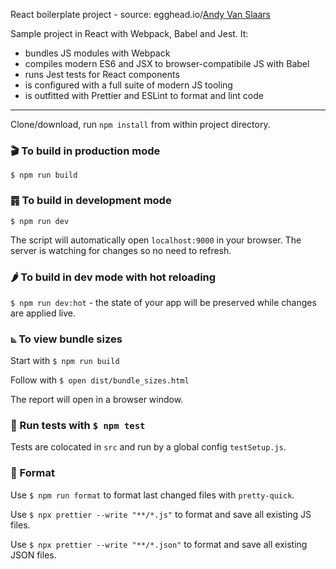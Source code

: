 React boilerplate project - source: egghead.io/[Andy Van Slaars](https://github.com/avanslaars)

Sample project in React with Webpack, Babel and Jest. It:

- bundles JS modules with Webpack
- compiles modern ES6 and JSX to browser-compatibile JS with Babel
- runs Jest tests for React components
- is configured with a full suite of modern JS tooling
- is outfitted with Prettier and ESLint to format and lint code

---

Clone/download, run `npm install` from within project directory.

### 🎬 To build in production mode

`$ npm run build`

### ䷴ To build in development mode

`$ npm run dev`

The script will automatically open `localhost:9000` in your browser. The server is watching for changes so no need to refresh.

### 🌶 To build in dev mode with hot reloading

`$ npm run dev:hot` - the state of your app will be preserved while changes are applied live.

### ⦝ To view bundle sizes

Start with `$ npm run build`

Follow with `$ open dist/bundle_sizes.html`

The report will open in a browser window.

### 🧐 Run tests with `$ npm test`

Tests are colocated in `src` and run by a global config `testSetup.js`.

### 💅 Format

Use `$ npm run format` to format last changed files with `pretty-quick`.  

Use `$ npx prettier --write "**/*.js"` to format and save all existing JS files.

Use `$ npx prettier --write "**/*.json"` to format and save all existing JSON files.
